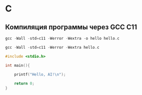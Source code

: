 # C

## Компиляция программы через <b>GCC</b> <b>C11</b>
```c
gcc -Wall -std=c11 -Werror -Wextra -o hello hello.c
```

```c
gcc -Wall -std=c11 -Werror -Wextra hello.c
```


```c
#include <stdio.h>

int main(){

    printf("Hello, AI!\n");
    
    return 0;
}

```
